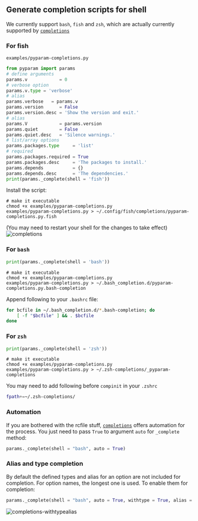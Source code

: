## Generate completion scripts for shell

We currently support `bash`, `fish` and `zsh`, which are actually currently supported by [`completions`][1]

### For fish
`examples/pyparam-completions.py`
```python
from pyparam import params
# define arguments
params.v            = 0
# verbose option
params.v.type = 'verbose'
# alias
params.verbose   = params.v
params.version      = False
params.version.desc = 'Show the version and exit.'
# alias
params.V            = params.version
params.quiet        = False
params.quiet.desc   = 'Silence warnings.'
# list/array options
params.packages.type     = 'list'
# required
params.packages.required = True
params.packages.desc     = 'The packages to install.'
params.depends           = {}
params.depends.desc      = 'The dependencies.'
print(params._complete(shell = 'fish'))
```

Install the script:
```shell
# make it executable
chmod +x examples/pyparam-completions.py
examples/pyparam-completions.py > ~/.config/fish/completions/pyparam-completions.py.fish
```
(You may need to restart your shell for the changes to take effect)
![completions][2]

### For `bash`
```python
print(params._complete(shell = 'bash'))
```
```shell
# make it executable
chmod +x examples/pyparam-completions.py
examples/pyparam-completions.py > ~/.bash_completion.d/pyparam-completions.py.bash-completion
```

Append following to your `.bashrc` file:
```bash
for bcfile in ~/.bash_completion.d/*.bash-completion; do
	[ -f "$bcfile" ] && . $bcfile
done
```

### For `zsh`
```python
print(params._complete(shell = 'zsh'))
```
```shell
# make it executable
chmod +x examples/pyparam-completions.py
examples/pyparam-completions.py > ~/.zsh-completions/_pyparam-completions
```

You may need to add following before `compinit` in your `.zshrc`
```zsh
fpath+=~/.zsh-completions/
```

### Automation
If you are bothered with the rcfile stuff, [`completions`][1] offers automation for the process. You just need to pass `True` to argument `auto` for `_complete` method:
```python
params._complete(shell = "bash", auto = True)
```

### Alias and type completion
By default the defined types and alias for an option are not included for completion. For option names, the longest one is used. To enable them for completion:
```python
params._complete(shell = "bash", auto = True, withtype = True, alias = True)
```
![completions-withtypealias][3]


[1]: https://github.com/pwwang/completions
[2]: https://raw.githubusercontent.com/pwwang/pyparam/master/docs/static/pyparam-completions.png
[3]: https://raw.githubusercontent.com/pwwang/pyparam/master/docs/static/pyparam-completions-withtypealias.png

